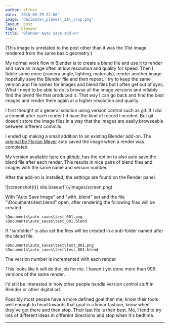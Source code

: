 ```yaml
---
author: elfnor
date: '2015-05-29 22:00'
image: 'decimate\_planes\_31\_crop.png'
layout: post
tags:  blender
title: 'Blender Auto Save add-on'
---
```


(This image is unrelated to the post other than it was the 31st image rendered from the same basic geometry.)

My normal work flow in Blender is to create a blend file and use it to render and save an image often at low resolution and quality for speed. Then I fiddle some more (camera angle, lighting, materials), render another image hopefully save the Blender file and then repeat. I try to keep the same version and file names for images and blend files but I often get out of sync. What I need to be able to do is browse all the image versions and reliably find the blend file that produced it. That way I can go back and find the best images and render them again at a higher resolution and quality.

I first thought of a general solution using version control such as git. If I did a commit after each render I\'d have the kind of record I needed. But git dosen\'t store the image files in a way that the images are easily browseable between different commits.

I ended up making a small addition to an existing Blender add-on. The [original by Florian Meyer](http://wiki.blender.org/index.php/Extensions:2.6/Py/Scripts/Render/Auto_Save) auto saved the image when a render was completed.

My version available [here on github](https://github.com/elfnor/blender_auto_save_on_render), has the option to also auto save the blend file after each render. This results in nice pairs of blend files and images with the same name and version number.

After the add-on is installed, the settings are found on the Render panel.

![screenshot]({{ site.baseurl }}/images/screen.png)

With \"Auto Save Image\" and \"with .blend\" set and the file \"\\Documents\\test.blend\" open, after rendering the following files will be created

``` {.python}
\Documents\auto_saves\test_001.png  
\Documents\auto_saves\test_001.blend  
```

If \"subfolder\" is also set the files will be created in a sub-folder named after the blend file.

``` {.python}
\Documents\auto_saves\test\test_001.png  
\Documents\auto_saves\test\test_001.blend  
```

The version number is incremented with each render.

This looks like it will do the job for me. I haven\'t yet done more than 999 versions of the same render.

I\'d still be interested in how other people handle version control stuff in Blender or other digital art.

Possibly most people have a more defined goal than me, know their tools well enough to head towards that goal in a linear fashion, know when they\'ve got there and then stop. Their last file is their best. Me, I tend to try lots of different ideas in different directions and stop when it\'s bedtime.

------------------------------------------------------------------------
